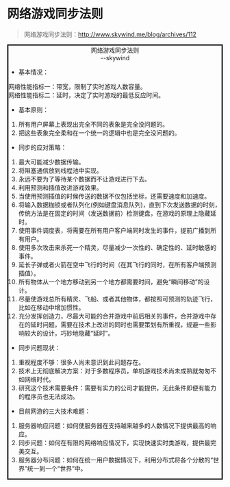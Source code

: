 # 网络游戏同步法则    

> 网络游戏同步法则：http://www.skywind.me/blog/archives/112



<div style="border:solid">

<center>网络游戏同步法则</center>
<center>--skywind</center>

- 基本情况：    

网络性能指标一：带宽，限制了实时游戏人数容量。    
网络性能指标二：延时，决定了实时游戏的最低反应时间。    

- 基本原则：    

1. 所有用户屏幕上表现出完全不同的表象是完全没问题的。  
2. 把这些表象完全柔和在一个统一的逻辑中也是完全没问题的。    

- 同步的应对策略：    

1. 最大可能减少数据传输。     
2. 将阻塞通信放到线程池中实现。  
3. 永远不要为了等待某个数据而不让游戏进行下去。  
4. 利用预测和插值改进游戏效果。  
5. 当使用预测插值的时候传送的数据不仅包括坐标，还需要速度和加速度。  
6. 将输入数据枷锁或者队列化(例如键盘消息队列)，直到下次发送数据的时刻，传统方法是在固定的时间（发送数据前）检测键盘，在游戏的原理上隐藏延时。    
7. 使用事件调度表，将需要在所有用户客户端同时发生的事件，提前广播到所有用户。    
8. 使用多次攻击来杀死一个精灵，尽量减少一次性的、确定性的、延时敏感的事件。    
9. 延长子弹或者火箭在空中飞行的时间（在其飞行的同时，在所有客户端预测插值）。    
10. 所有物体从一个地方移动到另一个地方都需要时间，避免“瞬间移动”的设计。  
11. 尽量使游戏总所有精灵、飞船、或者其他物体，都按照可预测的轨迹飞行，比如在移动中增加惯性。  
12. 充分发挥创造力，尽最大可能的合并游戏中前后相关的事件，合并游戏中存在的延时问题，需要在技术上改进的同时也需要策划有所重视，规避一些影响较大的设计，巧妙地隐藏“延时”。    


- 同步问题现状：    

1. 重视程度不够：很多人尚未意识到此问题存在。    
2. 技术上无彻底解决方案：对于多数程序员，单机游戏技术尚未成熟就匆匆不如网络时代。  
3. 研究这个技术需要条件：需要有实力的公司才能提供，无此条件即便有能力的程序员也无法成功。    

- 目前网游的三大技术难题：    

1. 服务器响应问题：如何使服务器在支持越来越多的人数情况下提供最高的响应。  
2. 同步问题：如何在有限的网络响应情况下，实现快速实时类游戏，提供最完美交互。  
3. 服务器分布问题：如何在统一用户数据情况下，利用分布式将各个分散的“世界”统一到一个“世界”中。  

</div>